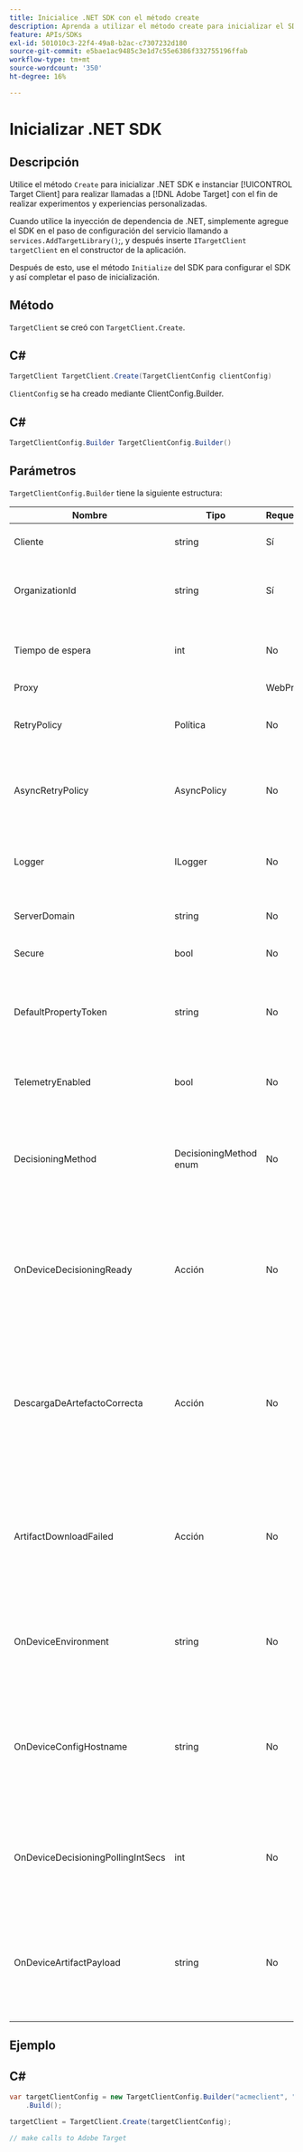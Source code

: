 ```yaml
---
title: Inicialice .NET SDK con el método create
description: Aprenda a utilizar el método create para inicializar el SDK de Java y crear una instancia de [!UICONTROL TargetClient] para realizar llamadas a  [!DNL Adobe Target] para experimentos y experiencias personalizadas.
feature: APIs/SDKs
exl-id: 501010c3-22f4-49a8-b2ac-c7307232d180
source-git-commit: e5bae1ac9485c3e1d7c55e6386f332755196ffab
workflow-type: tm+mt
source-wordcount: '350'
ht-degree: 16%

---
```


# Inicializar .NET SDK

## Descripción

Utilice el método `Create` para inicializar .NET SDK e instanciar [!UICONTROL Target Client] para realizar llamadas a [!DNL Adobe Target] con el fin de realizar experimentos y experiencias personalizadas.

Cuando utilice la inyección de dependencia de .NET, simplemente agregue el SDK en el paso de configuración del servicio llamando a `services.AddTargetLibrary()`;, y después inserte `ITargetClient targetClient` en el constructor de la aplicación.

Después de esto, use el método `Initialize` del SDK para configurar el SDK y así completar el paso de inicialización.

## Método

`TargetClient` se creó con `TargetClient.Create`.

## C\#

```csharp {line-numbers="true"}
TargetClient TargetClient.Create(TargetClientConfig clientConfig)
```

`ClientConfig` se ha creado mediante ClientConfig.Builder.

## C\#

```csharp {line-numbers="true"}
TargetClientConfig.Builder TargetClientConfig.Builder()
```

## Parámetros

`TargetClientConfig.Builder` tiene la siguiente estructura:

| Nombre | Tipo | Requerido | Valor predeterminado | Descripción |
| --- | --- | --- | --- | --- |
| Cliente | string | Sí | Ninguna | [!UICONTROL Target Client Id] |
| OrganizationId | string | Sí | Ninguna | [!UICONTROL Experience Cloud Organization ID] |
| Tiempo de espera | int | No | 10000 | Tiempo de espera para todas las solicitudes en milisegundos |
| Proxy |  | WebProxy | No | null | Proxy para todas las [!DNL Target] solicitudes |
| RetryPolicy | Política | No | null | Directiva de reintento para todas las [!DNL Target] solicitudes |
| AsyncRetryPolicy | AsyncPolicy | No | null | Directiva de reintentos asincrónicos para todas las [!DNL Target] solicitudes |
| Logger | ILogger | No | null | Se usa para el registro de depuración de [!DNL Target] solicitudes y respuestas |
| ServerDomain | string | No | `client.tt.omtrdc.net` | Anula el nombre de host predeterminado |
| Secure | bool | No | true | No configurado para aplicar el esquema HTTP |
| DefaultPropertyToken | string | No | null | Establece el token de propiedad predeterminado para cada llamada a `getOffers` |
| TelemetryEnabled | bool | No | true | Envío de datos de telemetría para mejorar la experiencia de uso del SDK |
| DecisioningMethod | DecisioningMethod enum | No | ServerSide | Debe establecerse en OnDevice o Hybrid para habilitar la toma de decisiones en el dispositivo |
| OnDeviceDecisioningReady | Acción | No | null | Delegar para el evento Listo para la toma de decisiones en el dispositivo (llamado una vez cuando la toma de decisiones en el dispositivo está lista) |
| DescargaDeArtefactoCorrecta | Acción | No | null | Delegar para el éxito de la descarga de artefactos de toma de decisiones en el dispositivo (llamado cada vez que se descarga correctamente el artefacto) |
| ArtifactDownloadFailed | Acción | No | null | Error de descarga de artefacto de Delegado para la toma de decisiones en el dispositivo (invocado en cada descarga de artefacto fallida) |
| OnDeviceEnvironment | string | No | producción | Se puede utilizar para especificar un entorno diferente en el dispositivo, como el ensayo |
| OnDeviceConfigHostname | string | No | `assets.adobetarget.com` | Se puede utilizar para especificar un host diferente para utilizar y descargar el archivo del artefacto de toma de decisiones en el dispositivo |
| OnDeviceDecisioningPollingIntSecs | int | No | 300 (5 min.) | Número de segundos entre capturas del archivo de artefacto de toma de decisiones en el dispositivo |
| OnDeviceArtifactPayload | string | No | null | Proporciona una carga útil de artefacto local para la toma de decisiones en el dispositivo y permitir la ejecución inmediata |

## Ejemplo

## C\#

```csharp {line-numbers="true"}
var targetClientConfig = new TargetClientConfig.Builder("acmeclient", "ABCDEF012345677890ABCDEF0@AdobeOrg")
    .Build();

targetClient = TargetClient.Create(targetClientConfig);

// make calls to Adobe Target
```
